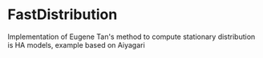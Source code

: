 # FastDistribution
Implementation of Eugene Tan's method to compute stationary distribution is HA models, example based on Aiyagari
